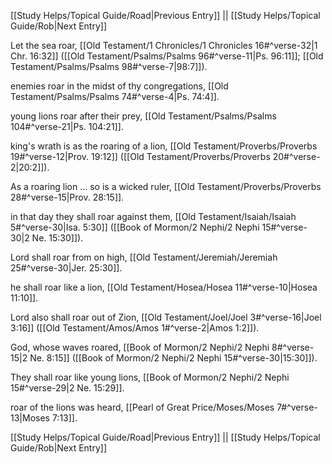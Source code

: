 [[Study Helps/Topical Guide/Road|Previous Entry]]  ||  [[Study Helps/Topical Guide/Rob|Next Entry]]

 Let the sea roar, [[Old Testament/1 Chronicles/1 Chronicles 16#^verse-32|1 Chr. 16:32]] ([[Old Testament/Psalms/Psalms 96#^verse-11|Ps. 96:11]]; [[Old Testament/Psalms/Psalms 98#^verse-7|98:7]]).

 enemies roar in the midst of thy congregations, [[Old Testament/Psalms/Psalms 74#^verse-4|Ps. 74:4]].

 young lions roar after their prey, [[Old Testament/Psalms/Psalms 104#^verse-21|Ps. 104:21]].

 king's wrath is as the roaring of a lion, [[Old Testament/Proverbs/Proverbs 19#^verse-12|Prov. 19:12]] ([[Old Testament/Proverbs/Proverbs 20#^verse-2|20:2]]).

 As a roaring lion ... so is a wicked ruler, [[Old Testament/Proverbs/Proverbs 28#^verse-15|Prov. 28:15]].

 in that day they shall roar against them, [[Old Testament/Isaiah/Isaiah 5#^verse-30|Isa. 5:30]] ([[Book of Mormon/2 Nephi/2 Nephi 15#^verse-30|2 Ne. 15:30]]).

 Lord shall roar from on high, [[Old Testament/Jeremiah/Jeremiah 25#^verse-30|Jer. 25:30]].

 he shall roar like a lion, [[Old Testament/Hosea/Hosea 11#^verse-10|Hosea 11:10]].

 Lord also shall roar out of Zion, [[Old Testament/Joel/Joel 3#^verse-16|Joel 3:16]] ([[Old Testament/Amos/Amos 1#^verse-2|Amos 1:2]]).

 God, whose waves roared, [[Book of Mormon/2 Nephi/2 Nephi 8#^verse-15|2 Ne. 8:15]] ([[Book of Mormon/2 Nephi/2 Nephi 15#^verse-30|15:30]]).

 They shall roar like young lions, [[Book of Mormon/2 Nephi/2 Nephi 15#^verse-29|2 Ne. 15:29]].

 roar of the lions was heard, [[Pearl of Great Price/Moses/Moses 7#^verse-13|Moses 7:13]].

[[Study Helps/Topical Guide/Road|Previous Entry]]  ||  [[Study Helps/Topical Guide/Rob|Next Entry]]